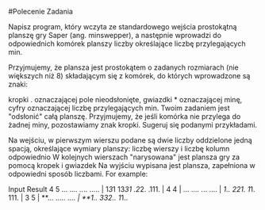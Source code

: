 #Polecenie Zadania

Napisz program, który wczyta ze standardowego wejścia prostokątną planszę gry Saper (ang. minswepper), a następnie wprowadzi do odpowiednich komórek planszy liczby określające liczbę przylegających min.

Przyjmujemy, że plansza jest prostokątem o zadanych rozmiarach (nie większych niż 8) składającym się z komórek, do których wprowadzone są znaki:

kropki . oznaczającej pole nieodsłonięte,
gwiazdki * oznaczającej minę,
cyfry oznaczającej liczbę przylegających min.
Twoim zadaniem jest "odsłonić" całą planszę. Przyjmujemy, że jeśli komórka nie przylega do żadnej miny, pozostawiamy znak kropki. Sugeruj się podanymi przykładami.

Na wejściu, w pierwszym wierszu podane są dwie liczby oddzielone jedną spacją, określające wymiary planszy: liczbę wierszy i liczbę kolumn odpowiednio
W kolejnych wierszach "narysowana" jest plansza gry za pomocą kropek i gwiazdek
Na wyjściu wypisana jest plansza, zapełniona w odpowiedni sposób liczbami.
For example:

Input	Result
4 5
.*.*.
..*..
..*..
.....
|
1*3*1
13*31
.2*2.
.111.
|
4 4
|
*...
....
.*..
....
|
*1..
221.
1*1.
111.
|
3 5
|
**...
.....
.*...
|
**1..
332..
1*1..
